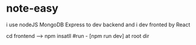 # note-easy
i use nodeJS MongoDB Express to dev backend 
and i dev fronted by React

cd frontend --> npm insatll
#run - [npm run dev] at root dir 
